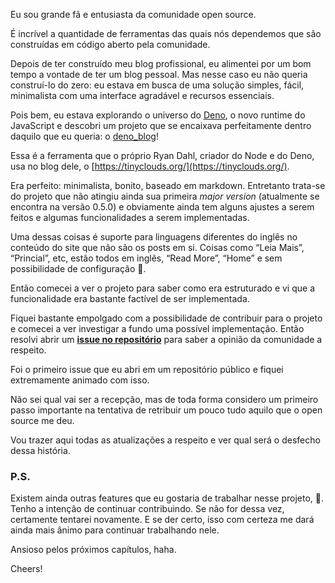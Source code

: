 Eu sou grande fã e entusiasta da comunidade open source.

É incrível a quantidade de ferramentas das quais nós dependemos que são construídas em código aberto pela comunidade.

Depois de ter construído meu blog profissional, eu alimentei por um bom tempo a vontade de ter um blog pessoal. Mas nesse caso eu não queria construí-lo do zero: eu estava em busca de uma solução simples, fácil, minimalista com uma interface agradável e recursos essenciais.

Pois bem, eu estava explorando o universo do [Deno](https://deno.land/), o novo runtime do JavaScript e descobri um projeto que se encaixava perfeitamente dentro daquilo que eu queria: o [deno_blog](https://github.com/denoland/deno_blog)!

Essa é a ferramenta que o próprio Ryan Dahl, criador do Node e do Deno, usa no blog dele, o [https://tinyclouds.org/](https://tinyclouds.org/).

Era perfeito: minimalista, bonito, baseado em markdown. Entretanto trata-se do projeto que não atingiu ainda sua primeira _major version_ (atualmente se encontra na versão 0.5.0) e obviamente ainda tem alguns ajustes a serem feitos e algumas funcionalidades a serem implementadas.

Uma dessas coisas é suporte para linguagens diferentes do inglês no conteúdo do site que não são os posts em si. Coisas como “Leia Mais”, “Princial”, etc, estão todos em inglês, “Read More”, “Home” e sem possibilidade de configuração 🥲.

Então comecei a ver o projeto para saber como era estruturado e vi que a funcionalidade era bastante factível de ser implementada.

Fiquei bastante empolgado com a possibilidade de contribuir para o projeto e comecei a ver investigar a fundo uma possível implementação. Então resolvi abrir um **[issue no repositório](https://github.com/denoland/deno_blog/issues/103)** para saber a opinião da comunidade a respeito.

Foi o primeiro issue que eu abri em um repositório público e fiquei extremamente animado com isso.

Não sei qual vai ser a recepção, mas de toda forma considero um primeiro passo importante na tentativa de retribuir um pouco tudo aquilo que o open source me deu.

Vou trazer aqui todas as atualizações a respeito e ver qual será o desfecho dessa história.

### P.S.

Existem ainda outras features que eu gostaria de trabalhar nesse projeto, 🤩. Tenho a intenção de continuar contribuindo. Se não for dessa vez, certamente tentarei novamente. E se der certo, isso com certeza me dará ainda mais ânimo para continuar trabalhando nele.

Ansioso pelos próximos capítulos, haha.

Cheers!
